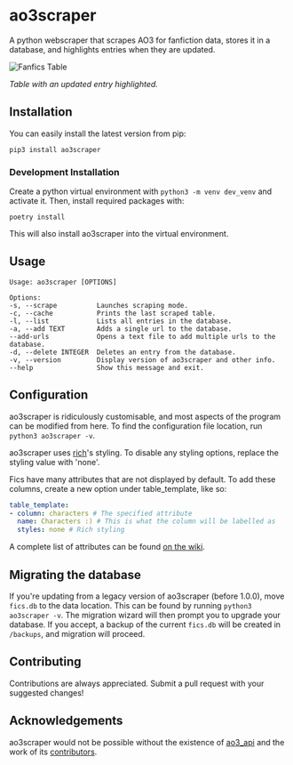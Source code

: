 # ao3scraper
A python webscraper that scrapes AO3 for fanfiction data, stores it in a database, and highlights entries when they are updated.

![Fanfics Table](https://i.ibb.co/80r9vwR/Fanfic-Table.png)

*Table with an updated entry highlighted.*

## Installation
You can easily install the latest version from pip:

    pip3 install ao3scraper

### Development Installation
Create a python virtual environment with `python3 -m venv dev_venv` and activate it.
Then, install required packages with:

    poetry install

This will also install ao3scraper into the virtual environment.

## Usage
    Usage: ao3scraper [OPTIONS]

    Options:
    -s, --scrape          Launches scraping mode.
    -c, --cache           Prints the last scraped table.
    -l, --list            Lists all entries in the database.
    -a, --add TEXT        Adds a single url to the database.
    --add-urls            Opens a text file to add multiple urls to the database.
    -d, --delete INTEGER  Deletes an entry from the database.
    -v, --version         Display version of ao3scraper and other info.
    --help                Show this message and exit.

## Configuration
ao3scraper is ridiculously customisable, and most aspects of the program can be modified from here.
To find the configuration file location, run `python3 ao3scraper -v`.

ao3scraper uses [rich](https://rich.readthedocs.io/en/stable/style.html)'s styling. To disable any styling options, replace the styling value with 'none'.

Fics have many attributes that are not displayed by default. To add these columns, create a new option under table_template, like so:
```yaml
table_template:
- column: characters # The specified attribute
  name: Characters :) # This is what the column will be labelled as
  styles: none # Rich styling
```
A complete list of attributes can be found [on the wiki](https://github.com/EthanLeitch/ao3scraper/wiki/Fic-Attributes/).

## Migrating the database
If you're updating from a legacy version of ao3scraper (before 1.0.0), move `fics.db` to the data location. 
This can be found by running `python3 ao3scraper -v`.
The migration wizard will then prompt you to upgrade your database. 
If you accept, a backup of the current `fics.db` will be created in `/backups`, and migration will proceed.

## Contributing
Contributions are always appreciated. Submit a pull request with your suggested changes!

## Acknowledgements
ao3scraper would not be possible without the existence of [ao3_api](https://github.com/ArmindoFlores/ao3_api/) and the work of its [contributors](https://github.com/ArmindoFlores/ao3_api/graphs/contributors).